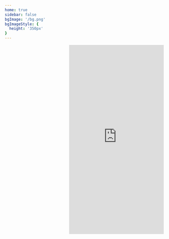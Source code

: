 ```yaml
---
home: true
sidebar: false
bgImage: '/bg.png'
bgImageStyle: {
  height: '350px'
}
---
```


<style>


.home-blog .hero h1 {
    color: aliceblue !important;
    font-weight: 600;
    font-size: 2.0rem !important;
}
.home-blog .hero .description {
    color: aliceblue !important;
    font-weight: 500;
    font-size: 1.2rem !important;
}


.more {
    float: right;
    margin-right: 0px;
}
.left{
    width: 75%;
}

</style>

<style scoped>
.content__default:not(.custom) {
    display: flex;
    align-items: flex-start;
    margin: 20px auto 0 !important;
    padding: 0 20px !important;
    max-width: 1126px !important;
}

</style>
<div class="left">
    
</div>
<div class="more">
<iframe src="https://calendar.google.com/calendar/embed?height=600&amp;wkst=2&amp;bgcolor=%23E67C73&amp;ctz=Asia%2FShanghai&amp;src=bDEzdDUxdjQwMTlkZWRwYzVzMW4yc3RmYWNAZ3JvdXAuY2FsZW5kYXIuZ29vZ2xlLmNvbQ&amp;src=Zm5jazhmNWY3ZWJ0dGVncmJzaXFzZzZzdTRAZ3JvdXAuY2FsZW5kYXIuZ29vZ2xlLmNvbQ&amp;src=Z2FxYnB2YmMxczE2dm5icGo5ZGUxbmkydmdAZ3JvdXAuY2FsZW5kYXIuZ29vZ2xlLmNvbQ&amp;src=bWFrYXBvLm9la2FraUBnbWFpbC5jb20&amp;src=bXJ2bDNpMjZhOWJsZW5ja203aWtndTNtOTBAZ3JvdXAuY2FsZW5kYXIuZ29vZ2xlLmNvbQ&amp;src=bTZlN3NmMnVlazEyaXB2MTkwb2c3M3JiOXNAZ3JvdXAuY2FsZW5kYXIuZ29vZ2xlLmNvbQ&amp;src=bmh2Y29jM2JjNjh2cDUwcXE4cXE2dWd1MjhAZ3JvdXAuY2FsZW5kYXIuZ29vZ2xlLmNvbQ&amp;src=MTE0bmpjcnA5MDU3dXI3dWdva3JzYXZxNzhAZ3JvdXAuY2FsZW5kYXIuZ29vZ2xlLmNvbQ&amp;src=ZGZwaXFxNG91cWYxOHRzN29ydW1obXNoNjRAZ3JvdXAuY2FsZW5kYXIuZ29vZ2xlLmNvbQ&amp;src=Zm1pN2VtaGhnZjM5N2Uzc2U5dmw5YTM2N2NAZ3JvdXAuY2FsZW5kYXIuZ29vZ2xlLmNvbQ&amp;src=MGcybm4xZjlncG5ybWhyM2oxaW8xZmY2MGdAZ3JvdXAuY2FsZW5kYXIuZ29vZ2xlLmNvbQ&amp;src=bTByZzhibHRlOGNpZGQycWZhMXJoOWI2MHNAZ3JvdXAuY2FsZW5kYXIuZ29vZ2xlLmNvbQ&amp;src=bmliMDNtNnFwNGY4cWthOHRmZmk1MHVycWtAZ3JvdXAuY2FsZW5kYXIuZ29vZ2xlLmNvbQ&amp;color=%237986CB&amp;color=%23009688&amp;color=%234285F4&amp;color=%23E67C73&amp;color=%23C0CA33&amp;color=%237CB342&amp;color=%23D81B60&amp;color=%23F09300&amp;color=%23D50000&amp;color=%23B39DDB&amp;color=%23B39DDB&amp;color=%23AD1457&amp;color=%238E24AA&amp;mode=AGENDA&amp;showPrint=0&amp;showTabs=0&amp;showTitle=0&amp;showNav=0&amp;title=%E7%B4%A7%E6%80%A5%E6%97%B6%E5%88%BB%E8%A1%A8&amp;showTz=0&amp;showCalendars=1" style="border-width:0" width="300" height="600" frameborder="0" scrolling="no"></iframe>
</div>





